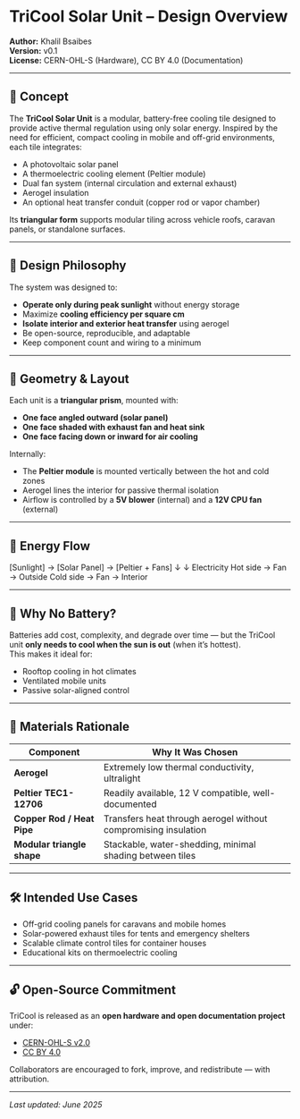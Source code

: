 # TriCool Solar Unit – Design Overview

**Author:** Khalil Bsaibes  
**Version:** v0.1  
**License:** CERN-OHL-S (Hardware), CC BY 4.0 (Documentation)

---

## 📌 Concept

The **TriCool Solar Unit** is a modular, battery-free cooling tile designed to provide active thermal regulation using only solar energy. Inspired by the need for efficient, compact cooling in mobile and off-grid environments, each tile integrates:

- A photovoltaic solar panel
- A thermoelectric cooling element (Peltier module)
- Dual fan system (internal circulation and external exhaust)
- Aerogel insulation
- An optional heat transfer conduit (copper rod or vapor chamber)

Its **triangular form** supports modular tiling across vehicle roofs, caravan panels, or standalone surfaces.

---

## 🧠 Design Philosophy

The system was designed to:
- **Operate only during peak sunlight** without energy storage
- Maximize **cooling efficiency per square cm**
- **Isolate interior and exterior heat transfer** using aerogel
- Be open-source, reproducible, and adaptable
- Keep component count and wiring to a minimum

---

## 🔺 Geometry & Layout

Each unit is a **triangular prism**, mounted with:
- **One face angled outward (solar panel)**
- **One face shaded with exhaust fan and heat sink**
- **One face facing down or inward for air cooling**

Internally:
- The **Peltier module** is mounted vertically between the hot and cold zones
- Aerogel lines the interior for passive thermal isolation
- Airflow is controlled by a **5V blower** (internal) and a **12V CPU fan** (external)

---

## 🔁 Energy Flow

[Sunlight] → [Solar Panel] → [Peltier + Fans]
↓ ↓
Electricity Hot side → Fan → Outside
Cold side → Fan → Interior


---

## 🧊 Why No Battery?

Batteries add cost, complexity, and degrade over time — but the TriCool unit **only needs to cool when the sun is out** (when it’s hottest).  
This makes it ideal for:
- Rooftop cooling in hot climates
- Ventilated mobile units
- Passive solar-aligned control

---

## 🧪 Materials Rationale

| Component     | Why It Was Chosen                          |
|---------------|---------------------------------------------|
| **Aerogel**   | Extremely low thermal conductivity, ultralight |
| **Peltier TEC1-12706** | Readily available, 12 V compatible, well-documented |
| **Copper Rod / Heat Pipe** | Transfers heat through aerogel without compromising insulation |
| **Modular triangle shape** | Stackable, water-shedding, minimal shading between tiles |

---

## 🛠️ Intended Use Cases

- Off-grid cooling panels for caravans and mobile homes
- Solar-powered exhaust tiles for tents and emergency shelters
- Scalable climate control tiles for container houses
- Educational kits on thermoelectric cooling

---

## 🔓 Open-Source Commitment

TriCool is released as an **open hardware and open documentation project** under:
- [CERN-OHL-S v2.0](https://ohwr.org/project/cernohl/wikis/Documents/CERN-OHL-version-2)
- [CC BY 4.0](https://creativecommons.org/licenses/by/4.0/)

Collaborators are encouraged to fork, improve, and redistribute — with attribution.

---

_Last updated: June 2025_
